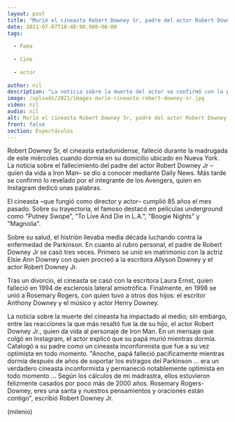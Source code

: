 ```yaml
---
layout: post
title: "Murió el cineasta Robert Downey Sr, padre del actor Robert Downey Jr"
date: 2021-07-07T18:48:00.000-06:00
tags:
  
  - Fama
  
  - Cine
  
  - actor
  
author: nil
description: "La noticia sobre la muerte del actor se confirmó con la publicación que hizo su hijo, el actor Robert Downey Jr, en Instagram. "
image: /uploads/2021/images-murio-cineasta-robert-downey-sr.jpg
video: nil
audio: nil
alt: Murió el cineasta Robert Downey Sr, padre del actor Robert Downey Jr
front: false
section: Espectáculos
---
```


Robert Downey Sr, el cineasta estadunidense, falleció durante la madrugada de este miércoles cuando dormía en su domicilio ubicado en Nueva York. La noticia sobre el fallecimiento del padre del actor Robert Downey Jr –quien da vida a Iron Man– se dio a conocer mediante Daily News. Más tarde se confirmó lo revelado por el integrante de los Avengers, quien en Instagram dedicó unas palabras. 

El cineasta –que fungió como director y actor– cumplió 85 años el mes pasado. Sobre su trayectoria, el famoso destacó en películas underground como "Putney Swope”, "To Live And Die in L.A.", "Boogie Nights" y "Magnolia". 

Sobre su salud, el histrión llevaba media década luchando contra la enfermedad de Parkinson. En cuanto al rubro personal, el padre de Robert Downey Jr se casó tres veces. Primero se unió en matrimonio con la actriz Elsie Ann Downey con quien procreó a la escritora Allyson Downey y el actor Robert Downey Jr.

Tras un divorcio, el cineasta se casó con la escritora Laura Ernst, quien falleció en 1994 de esclerosis lateral amiotrófica. Finalmente, en 1998 se unió a Rosemary Rogers, con quien tuvo a otros dos hijos: el escritor Anthony Downey y el músico y actor Henry Downey. 

La noticia sobre la muerte del cineasta ha impactado al medio; sin embargo, entre las reacciones la que más resaltó fue la de su hijo, el actor Robert Downey Jr., quien da vida al personaje de Iron Man. En un mensaje que colgó en Instagram, el actor explicó que su papá murió mientras dormía. Catalogó a su padre como un cineasta inconformista que fue a su vez optimista en todo momento. "Anoche, papá falleció pacíficamente mientras dormía después de años de soportar los estragos del Parkinson ... era un verdadero cineasta inconformista y permaneció notablemente optimista en todo momento ... Según los cálculos de mi madrastra, ellos estuvieron felizmente casados por poco más de 2000 años. Rosemary Rogers-Downey, eres una santa y nuestros pensamientos y oraciones están contigo", escribió Robert Downey Jr.

(milenio)